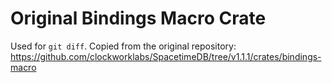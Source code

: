 # Original Bindings Macro Crate

Used for `git diff`. Copied from the original repository: <https://github.com/clockworklabs/SpacetimeDB/tree/v1.1.1/crates/bindings-macro>

